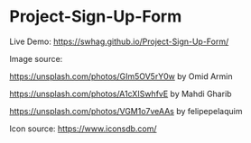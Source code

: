 # Project-Sign-Up-Form

Live Demo: https://swhag.github.io/Project-Sign-Up-Form/




Image source:

https://unsplash.com/photos/GIm5OV5rY0w by Omid Armin

https://unsplash.com/photos/A1cXISwhfvE by Mahdi Gharib

https://unsplash.com/photos/VGM1o7veAAs by felipepelaquim

Icon source: https://www.iconsdb.com/
